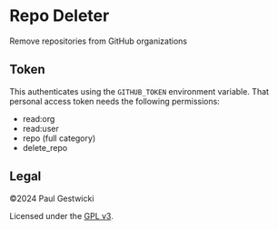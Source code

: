 # Repo Deleter

Remove repositories from GitHub organizations

## Token

This authenticates using the `GITHUB_TOKEN` environment variable.
That personal access token needs the following permissions:
- read:org
- read:user
- repo (full category)
- delete_repo

## Legal

&copy;2024 Paul Gestwicki

Licensed under the [GPL v3](LICENSE).